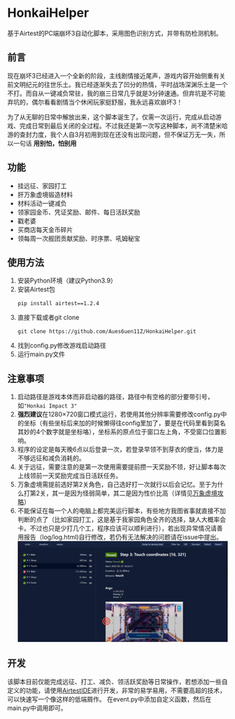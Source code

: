 # HonkaiHelper
基于Airtest的PC端崩坏3自动化脚本，采用图色识别方式，并带有防检测机制。

## 前言
现在崩坏3已经进入一个全新的阶段，主线剧情接近尾声，游戏内容开始侧重有关前文明纪元的往世乐土。我已经逐渐失去了凹分的热情，平时战场深渊乐土是一个不打。而自从一键减负常驻，我的崩三日常几乎就是3分钟速通。但弃坑是不可能弃坑的，偶尔看看剧情当个休闲玩家挺舒服，我永远喜欢崩坏3！

为了从无聊的日常中解放出来，这个脚本诞生了。仅需一次运行，完成从启动游戏、完成日常到最后关闭的全过程。不过我还是第一次写这种脚本，尚不清楚米哈游的查封力度，我个人自3月初用到现在还没有出现问题，但不保证万无一失，所以一句话 **用别怕，怕别用**

## 功能
- 挂远征、家园打工
- 肝万象虚境锻造材料
- 材料活动一键减负
- 领家园金币、凭证奖励、邮件、每日活跃奖励
- 戳老婆
- 买商店每天金币碎片
- 领每周一次舰团贡献奖励、时序票、吼姆秘宝

## 使用方法
1. 安装Python环境（建议Python3.9）
2. 安装Airtest包
    ```
    pip install airtest==1.2.4
    ```
3. 直接下载或者git clone
    ```
    git clone https://github.com/Aues6uen11Z/HonkaiHelper.git 
    ```
4. 找到config.py修改游戏启动路径
5. 运行main.py文件

## 注意事项

1. 启动路径是游戏本体而非启动器的路径，路径中有空格的部分要带引号，如`"Honkai Impact 3"`
2. **强烈建议**在1280×720窗口模式运行，若使用其他分辨率需要修改config.py中的坐标（有些坐标后来加的时候懒得往config里加了，要是在代码里看到莫名其妙的4个数字就是坐标咯），坐标系的原点位于窗口左上角，不受窗口位置影响。
3. 程序的设定是每天晚6点以后登录一次，若登录早领不到芽衣的便当，体力是不够远征和减负消耗的。
4. 关于远征，需要注意的是第一次使用需要提前攒一天奖励不领，好让脚本每次上线领前一天奖励完成当日活跃任务。
5. 万象虚境需提前选好第2关角色，自己选好打一次就行以后会记忆。至于为什么打第2关，其一是因为怪弱简单，其二是因为性价比高（详情见[万象虚境攻略](https://www.bilibili.com/video/BV1iG411W7YJ)）
6. 不能保证在每一个人的电脑上都完美运行脚本，有些地方我图省事就直接不加判断的点了（比如家园打工，这是基于我家园角色全齐的选择，缺人大概率会卡。不过也只是少打几个工，程序应该可以顺利进行），若出现异常情况请善用报告（log/log.html)自行修改，若仍有无法解决的问题请在issue中提出。
   ![网页报告](report.png)

## 开发

该脚本目前仅能完成远征、打工、减负、领活跃奖励等日常操作，若想添加一些自定义的功能，请使用[AirtestIDE](https://airtest.doc.io.netease.com)进行开发，非常的易学易用，不需要高超的技术，可以快速写一个像这样的低端屑作。 在event.py中添加自定义函数，然后在main.py中调用即可。
